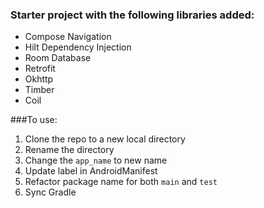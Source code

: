 ### Starter project with the following libraries added:
* Compose Navigation
* Hilt Dependency Injection
* Room Database
* Retrofit
* Okhttp
* Timber
* Coil

###To use:
1. Clone the repo to a new local directory
2. Rename the directory
3. Change the `app_name` to new name
4. Update label in AndroidManifest
5. Refactor package name for both `main` and `test`
6. Sync Gradle
